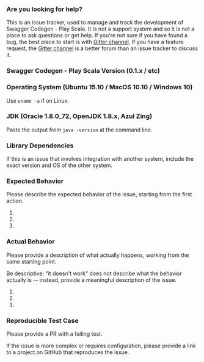 ### Are you looking for help?

This is an issue tracker, used to manage and track the development of Swagger Codegen - Play Scala. It is not a support system and so it is not a place to ask questions or get help. If you're not sure if you have found a bug, the best place to start is with [Gitter channel](https://gitter.im/mohiva/swagger-codegen-play-scala). If you have a feature request, the [Gitter channel](https://gitter.im/mohiva/swagger-codegen-play-scala) is a better forum than an issue tracker to discuss it.

### Swagger Codegen - Play Scala Version (0.1.x / etc)


### Operating System (Ubuntu 15.10 / MacOS 10.10 / Windows 10)

Use `uname -a` if on Linux.

### JDK (Oracle 1.8.0_72, OpenJDK 1.8.x, Azul Zing)

Paste the output from `java -version` at the command line.

### Library Dependencies

If this is an issue that involves integration with another system, include the exact version and OS of the other system.

### Expected Behavior

Please describe the expected behavior of the issue, starting from the first action.

1.
2.
3.

### Actual Behavior

Please provide a description of what actually happens, working from the same starting point.

Be descriptive: "it doesn't work" does not describe what the behavior actually is -- instead, provide a meaningful description of the issue.

1.
2.
3.

### Reproducible Test Case

Please provide a PR with a failing test.

If the issue is more complex or requires configuration, please provide a link to a project on GitHub that reproduces the issue.
